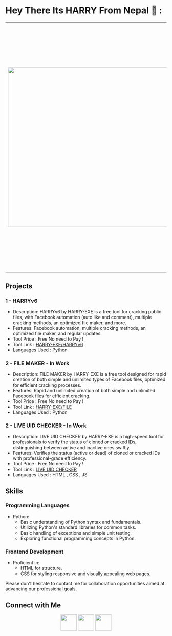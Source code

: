 
# Hey There Its HARRY From Nepal 👋 :

<div align="center">
  <table border="0" cellpadding="0" cellspacing="0">
    <tr>
      <td style="padding-right: 20px;">
        <img src="https://github.com/HARRY-EXE/HARRY-EXE/assets/94730463/821a8823-804d-4ec3-8643-6cfad890bc3c" width="500" style="border: none;">
      </td>
      <td>
        <h2>
          About Me :
        </h2>
        <h4>
          I am Harry from Nepal. Right now, I'm learning Python.<br>I code for fun as i am a student. <br>I find Python fascinating because it's so useful and can do many things.<br>I'm curious about how it works.<br>I enjoy exploring new ideas in technology and hope to make a difference with what I learn.
        </h4>
      </td>
    </tr>
  </table>
</div>


## Projects

### 1 - HARRYv6
- Description: HARRYv6 by HARRY-EXE is a free tool for cracking public files, with Facebook automation (auto like and comment), multiple cracking methods, an optimized file maker, and more.
- Features: Facebook automation, multiple cracking methods, an optimized file maker, and regular updates.
- Tool Price : Free No need to Pay !
- Tool Link : [HARRY-EXE/HARRYv6](https://github.com/harry-exe/HARRYv6)
- Languages Used : Python

### 2 - FILE MAKER - In Work
- Description: FILE MAKER by HARRY-EXE is a free tool designed for rapid creation of both simple and unlimited types of Facebook files, optimized for efficient cracking processes.
- Features:  Rapid and unlimited creation of both simple and unlimited Facebook files for efficient cracking.
- Tool Price : Free No need to Pay !
- Tool Link : [HARRY-EXE/FILE](https://github.com/harry-exe/FILE)
- Languages Used : Python

### 2 - LIVE UID CHECKER - In Work
- Description: LIVE UID CHECKER by HARRY-EXE is a high-speed tool for professionals to verify the status of cloned or cracked IDs, distinguishing between active and inactive ones swiftly.
- Features:  Verifies the status (active or dead) of cloned or cracked IDs with professional-grade efficiency.
- Tool Price : Free No need to Pay !
- Tool Link : [LIVE UID CHECKER](https://harry-exe.github.io/live-uid-checker/)
- Languages Used : HTML , CSS , JS

## Skills

### Programming Languages
- Python:
  - Basic understanding of Python syntax and fundamentals.
  - Utilizing Python's standard libraries for common tasks.
  - Basic handling of exceptions and simple unit testing.
  - Exploring functional programming concepts in Python.
### Frontend Development
- Proficient in:
  - HTML for structure.
  - CSS for styling responsive and visually appealing web pages.

Please don't hesitate to contact me for collaboration opportunities aimed at advancing our professional goals.

## Connect with Me

<p align="center">
    <a href="https://wa.me/+9779746638816" target="_blank" rel="noopener noreferrer"><img src="https://img.icons8.com/color/100/000000/whatsapp.png" width="50" /></a>
    <a href="https://www.facebook.com/urssrixxhboii" target="_blank" rel="noopener noreferrer"><img src="https://img.icons8.com/color/100/000000/facebook-new.png" width="50" /></a>
    <a href="https://t.me/harryexeee" target="_blank" rel="noopener noreferrer"><img src="https://img.icons8.com/color/100/000000/telegram-app.png" width="50" /></a>
</p>

